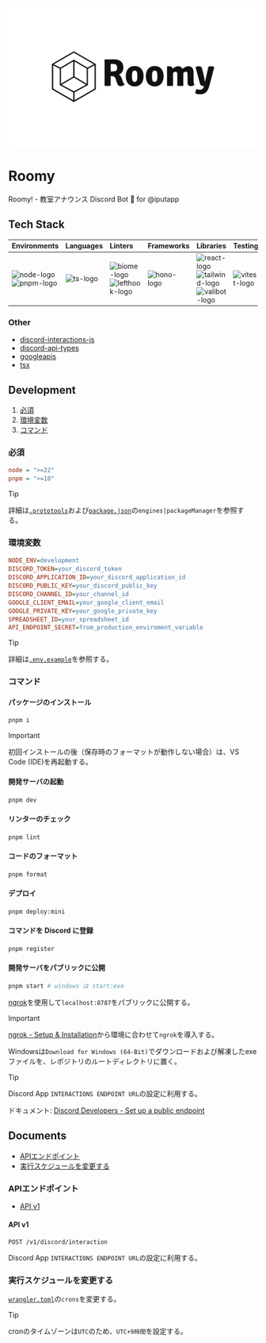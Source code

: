 ![banner](./docs/assets/roomy-banner-light.png)

# Roomy

Roomy! - 教室アナウンス Discord Bot 🥂 for @iputapp

## Tech Stack

| Environments                | Languages                  | Linters                                                                     | Frameworks   | Libraries                                                                      | Testing                             | CI/CD                 | PaaS                                                            |
| :-------------------------- | :------------------------- | :-------------------------------------------------------------------------- | :----------- | :----------------------------------------------------------------------------- | :---------------------------------- | :-------------------- | :-------------------------------------------------------------- |
| ![node-logo]<br>![pnpm-logo] | ![ts-logo] | ![biome-logo]<br>![lefthook-logo] | ![hono-logo] | ![react-logo]<br>![tailwind-logo]<br>![valibot-logo] | ![vitest-logo] | ![githubactions-logo] | ![cloudflareworkers-logo]<br>![cloudflare-logo] |

[node-logo]: https://img.shields.io/badge/-Node.js-5FA04E.svg?logo=nodedotjs&style=flat&logoColor=ffffff
[pnpm-logo]: https://img.shields.io/badge/-pnpm-F69220.svg?logo=pnpm&style=flat&logoColor=ffffff
[biome-logo]: https://img.shields.io/badge/-Biome-60A5FA.svg?logo=biome&style=flat&logoColor=ffffff
[lefthook-logo]: https://img.shields.io/badge/-Lefthook-FF1E1E.svg?logo=lefthook&style=flat&logoColor=ffffff
[ts-logo]: https://img.shields.io/badge/-TypeScript-3178C6.svg?logo=typescript&style=flat&logoColor=ffffff
[sass-logo]: https://img.shields.io/badge/-Sass-CC6699.svg?logo=sass&style=flat&logoColor=ffffff
[hono-logo]: https://img.shields.io/badge/-Hono-E36002.svg?logo=hono&style=flat&logoColor=ffffff
[react-logo]: https://img.shields.io/badge/-React-61DAFB.svg?logo=react&style=flat&logoColor=525252
[tailwind-logo]: https://img.shields.io/badge/-Tailwind%20CSS-06B6D4.svg?logo=tailwindcss&style=flat&logoColor=ffffff
[valibot-logo]: https://img.shields.io/badge/🤖-Valibot-54AEFF.svg?logo=&style=flat&logoColor=ffffff&labelColor=54AEFF
[vitest-logo]: https://img.shields.io/badge/-Vitest-6E9F18.svg?logo=vitest&style=flat&logoColor=ffffff
[githubactions-logo]: https://img.shields.io/badge/-GitHub%20Actions-2088FF.svg?logo=githubactions&style=flat&logoColor=ffffff
[cloudflareworkers-logo]: https://img.shields.io/badge/-Cloudflare%20Workers-F38020.svg?logo=cloudflareworkers&style=flat&logoColor=ffffff
[cloudflare-logo]: https://img.shields.io/badge/-Cloudflare-F38020.svg?logo=cloudflare&style=flat&logoColor=ffffff

### Other

- [discord-interactions-js](https://github.com/discord/discord-interactions-js)
- [discord-api-types](https://github.com/discordjs/discord-api-types)
- [googleapis](https://github.com/googleapis/google-api-nodejs-client)
- [tsx](https://github.com/privatenumber/tsx)

## Development

1. [必須](#必須)
2. [環境変数](#環境変数)
3. [コマンド](#コマンド)

### 必須

```ini
node = ">=22"
pnpm = ">=10"
```

> [!TIP]
>
> 詳細は[`.prototools`](./.prototools)および[`package.json`](./package.json)の`engines|packageManager`を参照する。

### 環境変数

```ini
NODE_ENV=development
DISCORD_TOKEN=your_discord_token
DISCORD_APPLICATION_ID=your_discord_application_id
DISCORD_PUBLIC_KEY=your_discord_public_key
DISCORD_CHANNEL_ID=your_channel_id
GOOGLE_CLIENT_EMAIL=your_google_client_email
GOOGLE_PRIVATE_KEY=your_google_private_key
SPREADSHEET_ID=your_spreadsheet_id
API_ENDPOINT_SECRET=from_production_enviroment_variable
```

> [!TIP]
>
> 詳細は[`.env.example`](./.env.example)を参照する。

### コマンド

#### パッケージのインストール

```sh
pnpm i
```

> [!IMPORTANT]
>
> 初回インストールの後（保存時のフォーマットが動作しない場合）は、VS Code (IDE)を再起動する。

#### 開発サーバの起動

```sh
pnpm dev
```

#### リンターのチェック

```sh
pnpm lint
```

#### コードのフォーマット

```sh
pnpm format
```

#### デプロイ

```sh
pnpm deploy:mini
```

#### コマンドを Discord に登録

```sh
pnpm register
```

#### 開発サーバをパブリックに公開

```sh
pnpm start # windows は start:exe
```

[ngrok](https://ngrok.com)を使用して`localhost:8787`をパブリックに公開する。

> [!IMPORTANT]
>
> [ngrok - Setup & Installation](https://dashboard.ngrok.com/get-started/setup)から環境に合わせて`ngrok`を導入する。
>
> Windowsは`Download for Windows (64-Bit)`でダウンロードおよび解凍したexeファイルを、レポジトリのルートディレクトリに置く。

> [!TIP]
>
> Discord App `INTERACTIONS ENDPOINT URL`の設定に利用する。
>
> ドキュメント: [Discord Developers - Set up a public endpoint](https://discord.com/developers/docs/quick-start/getting-started#step-3-handling-interactivity)

## Documents

- [APIエンドポイント](#apiエンドポイント)
- [実行スケジュールを変更する](#実行スケジュールを変更する)

### APIエンドポイント

- [API v1](#api-v1)

#### API v1

```
POST /v1/discord/interaction
```

Discord App `INTERACTIONS ENDPOINT URL`の設定に利用する。

### 実行スケジュールを変更する

[`wrangler.toml`](./wrangler.toml)の`crons`を変更する。

> [!TIP]
>
> cronのタイムゾーンは`UTC`のため、`UTC+9時間`を設定する。
